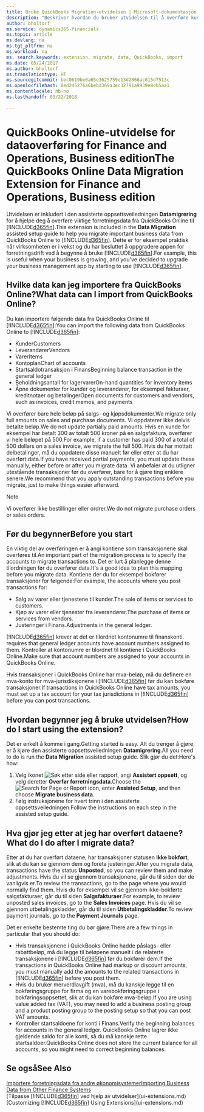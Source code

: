 ```yaml
---
title: Bruke QuickBooks Migration-utvidelsen | Microsoft-dokumentasjon
description: "Beskriver hvordan du bruker utvidelsen til å overføre kunder, leverandører, varer og konti fra QuickBooks Online til Finance and Operations, Business edition."
author: bholtorf
ms.service: dynamics365-financials
ms.topic: article
ms.devlang: na
ms.tgt_pltfrm: na
ms.workload: na
ms. search.keywords: extension, migrate, data, QuickBooks, import
ms.date: 05/24/2017
ms.author: bholtorf
ms.translationtype: HT
ms.sourcegitcommit: bec0619be0a65e3625759e13d2866ac615d7513c
ms.openlocfilehash: 8ed245276a6bebd369a3ec32791a9939e8db5aa1
ms.contentlocale: nb-no
ms.lasthandoff: 03/22/2018

---
```


# <a name="the-quickbooks-online-data-migration-extension-for-finance-and-operations-business-edition"></a><span data-ttu-id="df984-103">QuickBooks Online-utvidelse for dataoverføring for Finance and Operations, Business edition</span><span class="sxs-lookup"><span data-stu-id="df984-103">The QuickBooks Online Data Migration Extension for Finance and Operations, Business edition</span></span>
<span data-ttu-id="df984-104">Utvidelsen er inkludert i den assisterte oppsettsveiledningen **Datamigrering** for å hjelpe deg å overføre viktige forretningsdata fra QuickBooks Online til [!INCLUDE[d365fin](includes/d365fin_md.md)].</span><span class="sxs-lookup"><span data-stu-id="df984-104">This extension is included in the **Data Migration** assisted setup guide to help you migrate important business data from QuickBooks Online to [!INCLUDE[d365fin](includes/d365fin_md.md)].</span></span> <span data-ttu-id="df984-105">Dette er for eksempel praktisk når virksomheten er i vekst og du har besluttet å oppgradere appen for forretningsdrift ved å begynne å bruke [!INCLUDE[d365fin](includes/d365fin_md.md)].</span><span class="sxs-lookup"><span data-stu-id="df984-105">For example, this is useful when your business is growing, and you've decided to upgrade your business management app by starting to use [!INCLUDE[d365fin](includes/d365fin_md.md)].</span></span>

## <a name="what-data-can-i-import-from-quickbooks-online"></a><span data-ttu-id="df984-106">Hvilke data kan jeg importere fra QuickBooks Online?</span><span class="sxs-lookup"><span data-stu-id="df984-106">What data can I import from QuickBooks Online?</span></span>
<span data-ttu-id="df984-107">Du kan importere følgende data fra QuickBooks Online til [!INCLUDE[d365fin](includes/d365fin_md.md)]:</span><span class="sxs-lookup"><span data-stu-id="df984-107">You can import the following data from QuickBooks Online to [!INCLUDE[d365fin](includes/d365fin_md.md)]:</span></span>  

* <span data-ttu-id="df984-108">Kunder</span><span class="sxs-lookup"><span data-stu-id="df984-108">Customers</span></span>
* <span data-ttu-id="df984-109">Leverandører</span><span class="sxs-lookup"><span data-stu-id="df984-109">Vendors</span></span>
* <span data-ttu-id="df984-110">Varer</span><span class="sxs-lookup"><span data-stu-id="df984-110">Items</span></span>
* <span data-ttu-id="df984-111">Kontoplan</span><span class="sxs-lookup"><span data-stu-id="df984-111">Chart of accounts</span></span>
* <span data-ttu-id="df984-112">Startsaldotransaksjon i Finans</span><span class="sxs-lookup"><span data-stu-id="df984-112">Beginning balance transaction in the general ledger</span></span>
* <span data-ttu-id="df984-113">Beholdningsantall for lagervarer</span><span class="sxs-lookup"><span data-stu-id="df984-113">On-hand quantities for inventory items</span></span>
* <span data-ttu-id="df984-114">Åpne dokumenter for kunder og leverandører, for eksempel fakturaer, kreditnotaer og betalinger</span><span class="sxs-lookup"><span data-stu-id="df984-114">Open documents for customers and vendors, such as invoices, credit memos, and payments</span></span>

<span data-ttu-id="df984-115">Vi overfører bare hele beløp på salgs- og kjøpsdokumenter.</span><span class="sxs-lookup"><span data-stu-id="df984-115">We migrate only full amounts on sales and purchase documents.</span></span> <span data-ttu-id="df984-116">Vi oppdaterer ikke delvis betalte beløp.</span><span class="sxs-lookup"><span data-stu-id="df984-116">We do not update partially paid amounts.</span></span> <span data-ttu-id="df984-117">Hvis en kunde for eksempel har betalt 300 av totalt 500 kroner på en salgsfaktura, overfører vi hele beløpet på 500.</span><span class="sxs-lookup"><span data-stu-id="df984-117">For example, if a customer has paid 300 of a total of 500 dollars on a sales invoice, we migrate the full 500.</span></span> <span data-ttu-id="df984-118">Hvis du har mottatt delbetalinger, må du oppdatere disse manuelt før eller etter at du har overført data.</span><span class="sxs-lookup"><span data-stu-id="df984-118">If you have received partial payments, you must update these manually, either before or after you migrate data.</span></span> <span data-ttu-id="df984-119">Vi anbefaler at du utligner utestående transaksjoner før du overfører, bare for å gjøre ting enklere senere.</span><span class="sxs-lookup"><span data-stu-id="df984-119">We recommend that you apply outstanding transactions before you migrate, just to make things easier afterward.</span></span>

> [!NOTE]  
>   <span data-ttu-id="df984-120">Vi overfører ikke bestillinger eller ordrer.</span><span class="sxs-lookup"><span data-stu-id="df984-120">We do not migrate purchase orders or sales orders.</span></span>

## <a name="before-you-start"></a><span data-ttu-id="df984-121">Før du begynner</span><span class="sxs-lookup"><span data-stu-id="df984-121">Before you start</span></span>
<span data-ttu-id="df984-122">En viktig del av overføringen er å angi kontiene som transaksjonene skal overføres til.</span><span class="sxs-lookup"><span data-stu-id="df984-122">An important part of the migration process is to specify the accounts to migrate transactions to.</span></span> <span data-ttu-id="df984-123">Det er lurt å planlegge denne tilordningen før du overfører data.</span><span class="sxs-lookup"><span data-stu-id="df984-123">It's a good idea to plan this mapping before you migrate data.</span></span> <span data-ttu-id="df984-124">Kontiene der du for eksempel bokfører transaksjoner for følgende:</span><span class="sxs-lookup"><span data-stu-id="df984-124">For example, the accounts where you post transactions for:</span></span>  

* <span data-ttu-id="df984-125">Salg av varer eller tjenestene til kunder.</span><span class="sxs-lookup"><span data-stu-id="df984-125">The sale of items or services to customers.</span></span>
* <span data-ttu-id="df984-126">Kjøp av varer eller tjenester fra leverandører.</span><span class="sxs-lookup"><span data-stu-id="df984-126">The purchase of items or services from vendors.</span></span>  
* <span data-ttu-id="df984-127">Justeringer i Finans.</span><span class="sxs-lookup"><span data-stu-id="df984-127">Adjustments in the general ledger.</span></span>  

[!INCLUDE[d365fin](includes/d365fin_md.md)]<span data-ttu-id="df984-128"> krever at det er tilordnet kontonumre til finanskonti.</span><span class="sxs-lookup"><span data-stu-id="df984-128"> requires that general ledger accounts have account numbers assigned to them.</span></span> <span data-ttu-id="df984-129">Kontroller at kontonumre er tilordnet til kontiene i QuickBooks Online.</span><span class="sxs-lookup"><span data-stu-id="df984-129">Make sure that account numbers are assigned to your accounts in QuickBooks Online.</span></span>

<span data-ttu-id="df984-130">Hvis transaksjoner i QuickBooks Online har mva-beløp, må du definere en mva-konto for mva-jurisdiksjonene i [!INCLUDE[d365fin](includes/d365fin_md.md)] før du kan bokføre transaksjoner.</span><span class="sxs-lookup"><span data-stu-id="df984-130">If transactions in QuickBooks Online have tax amounts, you must set up a tax account for your tax jurisdictions in [!INCLUDE[d365fin](includes/d365fin_md.md)] before you can post transactions.</span></span>

## <a name="how-do-i-start-using-the-extension"></a><span data-ttu-id="df984-131">Hvordan begynner jeg å bruke utvidelsen?</span><span class="sxs-lookup"><span data-stu-id="df984-131">How do I start using the extension?</span></span>
<span data-ttu-id="df984-132">Det er enkelt å komme i gang.</span><span class="sxs-lookup"><span data-stu-id="df984-132">Getting started is easy.</span></span> <span data-ttu-id="df984-133">Alt du trenger å gjøre, er å kjøre den assisterte oppsettsveiledningen **Datamigrering**.</span><span class="sxs-lookup"><span data-stu-id="df984-133">All you need to do is run the **Data Migration** assisted setup guide.</span></span> <span data-ttu-id="df984-134">Slik gjør du det:</span><span class="sxs-lookup"><span data-stu-id="df984-134">Here's how:</span></span>

1. <span data-ttu-id="df984-135">Velg ikonet ![Søk etter side eller rapport](media/ui-search/search_small.png "Søk etter side eller rapport"), angi **Assistert oppsett**, og velg deretter **Overfør forretningsdata**.</span><span class="sxs-lookup"><span data-stu-id="df984-135">Choose the ![Search for Page or Report](media/ui-search/search_small.png "Search for Page or Report icon") icon, enter **Assisted Setup**, and then choose **Migrate business data**.</span></span>
2. <span data-ttu-id="df984-136">Følg instruksjonene for hvert trinn i den assisterte oppsettsveiledningen.</span><span class="sxs-lookup"><span data-stu-id="df984-136">Follow the instructions on each step in the assisted setup guide.</span></span>

## <a name="what-do-i-do-after-i-migrate-data"></a><span data-ttu-id="df984-137">Hva gjør jeg etter at jeg har overført dataene?</span><span class="sxs-lookup"><span data-stu-id="df984-137">What do I do after I migrate data?</span></span>
<span data-ttu-id="df984-138">Etter at du har overført dataene, har transaksjoner statusen **Ikke bokført**, slik at du kan se gjennom dem og foreta justeringer.</span><span class="sxs-lookup"><span data-stu-id="df984-138">After you migrate data, transactions have the status **Unposted**, so you can review them and make adjustments.</span></span> <span data-ttu-id="df984-139">Hvis du vil se gjennom transaksjonene, går du til siden der de vanligvis er.</span><span class="sxs-lookup"><span data-stu-id="df984-139">To review the transactions, go to the page where you would normally find them.</span></span> <span data-ttu-id="df984-140">Hvis du for eksempel vil se gjennom ikke-bokførte salgsfakturaer, går du til siden **Salgsfakturaer**.</span><span class="sxs-lookup"><span data-stu-id="df984-140">For example, to review unposted sales invoices, go to the **Sales Invoices** page.</span></span> <span data-ttu-id="df984-141">Hvis du vil se gjennom utbetalingskladder, går du til siden **Utbetalingskladder**.</span><span class="sxs-lookup"><span data-stu-id="df984-141">To review payment journals, go to the **Payment Journals** page.</span></span>   

<span data-ttu-id="df984-142">Det er enkelte bestemte ting du bør gjøre:</span><span class="sxs-lookup"><span data-stu-id="df984-142">There are a few things in particular that you should do:</span></span>

* <span data-ttu-id="df984-143">Hvis transaksjonene i QuickBooks Online hadde påslags- eller rabattbeløp, må du legge til beløpene manuelt i de relaterte transaksjonene i [!INCLUDE[d365fin](includes/d365fin_md.md)] før du bokfører dem.</span><span class="sxs-lookup"><span data-stu-id="df984-143">If the transactions in QuickBooks Online had markup or discount amounts, you must manually add the amounts to the related transactions in [!INCLUDE[d365fin](includes/d365fin_md.md)] before you post them.</span></span>
* <span data-ttu-id="df984-144">Hvis du bruker merverdiavgift (mva), må du kanskje legge til en bokføringsgruppe for firma og en varebokføringsgruppe i bokføringsoppsettet, slik at du kan bokføre mva-beløp.</span><span class="sxs-lookup"><span data-stu-id="df984-144">If you are using value added tax (VAT), you may need to add a business posting group and a product posting group to the posting setup so that you can post VAT amounts.</span></span>
* <span data-ttu-id="df984-145">Kontroller startsaldoene for konti i Finans.</span><span class="sxs-lookup"><span data-stu-id="df984-145">Verify the beginning balances for accounts in the general ledger.</span></span> <span data-ttu-id="df984-146">QuickBooks Online lagrer ikke gjeldende saldo for alle konti, så du må kanskje rette startsaldoer.</span><span class="sxs-lookup"><span data-stu-id="df984-146">QuickBooks Online does not store the current balance for all accounts, so you might need to correct beginning balances.</span></span>

## <a name="see-also"></a><span data-ttu-id="df984-147">Se også</span><span class="sxs-lookup"><span data-stu-id="df984-147">See Also</span></span>
[<span data-ttu-id="df984-148">Importere forretningsdata fra andre økonomisystemer</span><span class="sxs-lookup"><span data-stu-id="df984-148">Importing Business Data from Other Finance Systems</span></span>](upload-data.md)  
<span data-ttu-id="df984-149">[Tilpasse [!INCLUDE[d365fin](includes/d365fin_md.md)] ved hjelp av utvidelser](ui-extensions.md)</span><span class="sxs-lookup"><span data-stu-id="df984-149">[Customizing [!INCLUDE[d365fin](includes/d365fin_md.md)] Using Extensions](ui-extensions.md)</span></span>  

